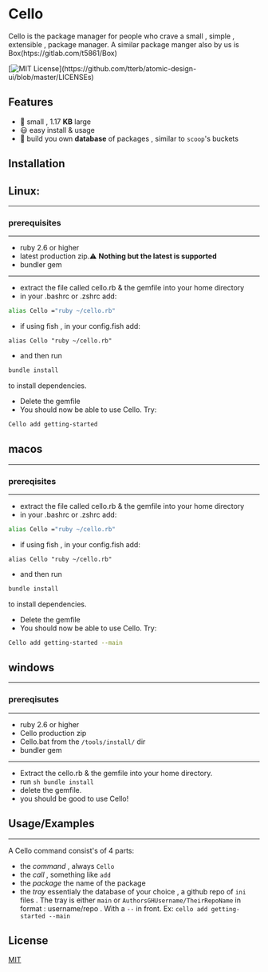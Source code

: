 
# Cello 
Cello  is the package manager for people who crave a small , simple , extensible , package manager.
A similar package manger also by us is Box(htps://gitlab.com/t5861/Box)

[![MIT License](https://img.shields.io/apm/l/atomic-design-ui.svg?)](https://github.com/tterb/atomic-design-ui/blob/master/LICENSEs)


## Features

- 🐞 small , 1.17 **KB** large
- 😃  easy install & usage
- 🚀 build you own **database** of packages , similar to ``scoop``'s buckets

## Installation
 ## Linux:
 ____
 ### prerequisites
 - - -
 - ruby 2.6 or higher
 - latest production zip.:warning: **Nothing but the latest is supported**
 - bundler gem
 
 - - -
 - extract the file called cello.rb & the gemfile into your home directory
 - in your .bashrc or .zshrc add:
  ``` sh
 alias Cello ="ruby ~/cello.rb" 
 ``` 
 - if using fish , in your config.fish add:
 ``` fish
 alias Cello "ruby ~/cello.rb"
 ```
 - and then run 
 ``` sh
 bundle install
 ```
 to install dependencies.
 - Delete the gemfile
 - You should now be able to use Cello. Try:
``` sh 
Cello add getting-started
```
## macos
- - -
### prereqisites 
----
 - extract the file called cello.rb & the gemfile into your home directory
 - in your .bashrc or .zshrc add:
  ``` sh
 alias Cello ="ruby ~/cello.rb" 
 ``` 
 - if using fish , in your config.fish add:
 ``` fish
 alias Cello "ruby ~/cello.rb"
 ```
 - and then run 
 ``` sh
 bundle install
 ```
 to install dependencies.
 - Delete the gemfile
 - You should now be able to use Cello. Try:
``` sh 
Cello add getting-started --main
```
## windows
---
### prereqisutes
----
- ruby 2.6 or higher
- Cello production zip
- Cello.bat from the `/tools/install/` dir
- bundler gem
---
- Extract the cello.rb & the gemfile into your home directory.
- run ``sh
bundle install
``
- delete the gemfile.
- you should  be good to use Cello!
    
## Usage/Examples
___
A Cello command consist's of 4 parts:
- the *command* , always `Cello`
- the *call* , something like `add` 
- the *package* the name of the package
- the *tray* essentialy the database of your choice , a github repo of `ini` files . The tray is either `main` or `AuthorsGHUsername/TheirRepoName` in format : username/repo . With a `--` in front.
Ex:
`cello add getting-started --main`


## License

[MIT](https://choosealicense.com/licenses/mit/)

